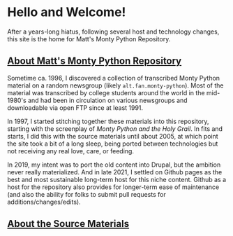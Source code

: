 # Hello and Welcome!
After a years-long hiatus, following several host and technology changes, this site is the home for Matt's Monty Python Repository.

## [About Matt's Monty Python Repository](#about-the-repository)
Sometime ca. 1996, I discovered a collection of transcribed Monty Python material on a random newsgroup (likely `alt.fan.monty-python`). Most of the material was transcribed by college students around the world in the mid-1980's and had been in circulation on various newsgroups and downloadable via open FTP since at least 1991.

In 1997, I started stitching together these materials into this repository, starting with the screenplay of _Monty Python and the Holy Grail_. In fits and starts, I did this with the source materials until about 2005, at which point the site took a bit of a long sleep, being ported between technologies but not receiving any real love, care, or feeding.

In 2019, my intent was to port the old content into Drupal, but the ambition never really materialized. And in late 2021, I settled on Github pages as the best and most sustainable long-term host for this niche content. Github as a host for the repository also provides for longer-term ease of maintenance (and also the ability for folks to submit pull requests for additions/changes/edits).

## [About the Source Materials](sourcematerials.md)
